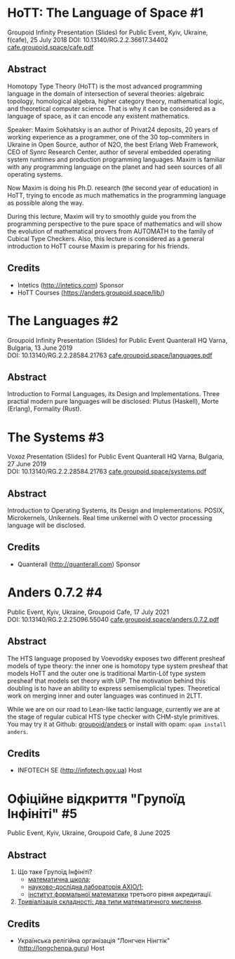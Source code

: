 # HoTT: The Language of Space #1

Groupoid Infinity Presentation (Slides) for Public Event, Kyiv, Ukraine, f(cafe), 25 July 2018 
DOI: 10.13140/RG.2.2.36617.34402 <a href="https://cafe.groupoid.space/cafe.pdf">cafe.groupoid.space/cafe.pdf</a>

Abstract
--------

Homotopy Type Theory (HoTT) is the most advanced programming language in the domain of intersection of several theories: algebraic topology, homological algebra, higher category theory, mathematical logic, and theoretical computer science. That is why it can be considered as a language of space, as it can encode any existent mathematics.

Speaker: Maxim Sokhatsky is an author of Privat24 deposits, 20 years of working experience as a programmer, one of the 30 top-commiters in Ukraine in Open Source, author of N2O, the best Erlang Web Framework, CEO of Synrc Research Center, author of several embedded operating system runtimes and production programming languages. Maxim is familiar with any programming language on the planet and had seen sources of all operating systems.

Now Maxim is doing his Ph.D. research (the second year of education) in HoTT, trying to encode as much mathematics in the programming language as possible along the way.

During this lecture, Maxim will try to smoothly guide you from the programming perspective to the pure space of mathematics and will show the evolution of mathematical provers from AUTOMATH to the family of Cubical Type Checkers. Also, this lecture is considered as a general introduction to HoTT course Maxim is preparing for his friends.

Credits
-------

* Intetics (http://intetics.com) Sponsor
* HoTT Courses (https://anders.groupoid.space/lib/)

# The Languages #2

Groupoid Infinity Presentation (Slides) for Public Event Quanterall HQ Varna, Bulgaria, 13 June 2019<br>
DOI: 10.13140/RG.2.2.28584.21763 <a href="https://cafe.groupoid.space/languages.pdf">cafe.groupoid.space/languages.pdf</a>

Abstract
--------

Introduction to Formal Languages, its Design and Implementations.
Three practial modern pure languages will be disclosed: Plutus (Haskell), Morte (Erlang), Formality (Rust).

# The Systems #3

Voxoz Presentation (Slides) for Public Event Quanterall HQ Varna, Bulgaria, 27 June 2019<br>
DOI: 10.13140/RG.2.2.28584.21763 <a href="https://cafe.groupoid.space/systems.pdf">cafe.groupoid.space/systems.pdf</a>

Abstract
--------

Introduction to Operating Systems, its Design and Implementations.
POSIX, Microkernels, Unikernels.
Real time unikernel with O vector processing language will be disclosed.

Credits
-------

* Quanterall (http://quanterall.com) Sponsor

# Anders 0.7.2 #4

Public Event, Kyiv, Ukraine, Groupoid Cafe, 17 July 2021<br>
DOI: 10.13140/RG.2.2.25096.55040 <a href="https://cafe.groupoid.space/anders.0.7.2.pdf">cafe.groupoid.space/anders.0.7.2.pdf</a>

Abstract
--------

The HTS language proposed by Voevodsky exposes two different presheaf
models of type theory: the inner one is homotopy type system presheaf
that models HoTT and the outer one is traditional Martin-Löf type system presheaf
that models set theory with UIP. The motivation behind this doubling
is to have an ability to express semisemplicial types. Theoretical
work on merging inner and outer languages was continued in 2LTT.

While we are on our road to Lean-like tactic language, currently
we are at the stage of regular cubical HTS type checker with CHM-style
primitives. You may try it at Github:
<a href="https://github.com/groupoid/anders">groupoid/anders</a> or
install with opam: `opam install anders`.

Credits
-------

* INFOTECH SE (http://infotech.gov.ua) Host

# Офіційне відкриття "Групоїд Інфініті" #5

Public Event, Kyiv, Ukraine, Groupoid Cafe, 8 June 2025<br>

Abstract
--------

1) Що таке Групоїд Інфініті?
    * <a href="https://github.com/groupoid/">математична школа</a>;
    * <a href="https://axio.groupoid.space/">науково-дослідна лабораторія AXIO/1</a>;
    * <a href="https://groupoid.space/institute/">інститут формальної математики</a> третього рівня акредитації.
2) <a href="https://groupoid.space/books/vol6/approaches.pdf">Тривіалізація складності: два типи математичного мислення</a>.

Credits
-------

* Українська релігійна організація "Лонгчен Нінгтік" (http://longchenpa.guru) Host
